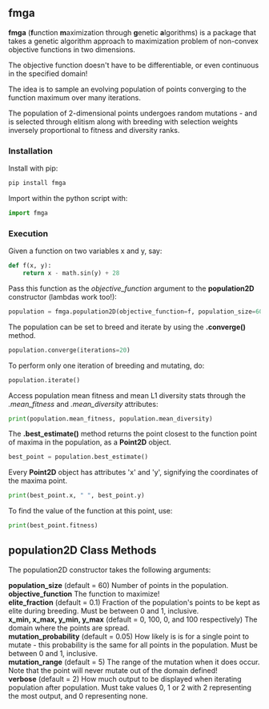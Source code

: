## fmga
**fmga** (**f**unction **m**aximization through **g**enetic **a**lgorithms) is a package that takes a genetic algorithm approach to maximization problem of non-convex objective functions in two dimensions.
 
The objective function doesn't have to be differentiable, or even continuous in the specified domain!  

The idea is to sample an evolving population of points converging to the function maximum over many iterations.

The population of 2-dimensional points undergoes random mutations - and is selected through elitism along with breeding with selection weights inversely proportional to fitness and diversity ranks.


### Installation
Install with pip:
```bash
pip install fmga
```
Import within the python script with:
```python
import fmga
```

### Execution
Given a function on two variables x and y, say:
```python
def f(x, y):
    return x - math.sin(y) + 28
```
Pass this function as the *objective_function* argument to the **population2D** constructor (lambdas work too!):
```python
population = fmga.population2D(objective_function=f, population_size=60)
```
The population can be set to breed and iterate by using the **.converge()** method.
```python
population.converge(iterations=20)
```
To perform only one iteration of breeding and mutating, do:
```python
population.iterate()
```
Access population mean fitness and mean L1 diversity stats through the _.mean_fitness_ and _.mean_diversity_ attributes:
```python
print(population.mean_fitness, population.mean_diversity)
```

The **.best_estimate()** method returns the point closest to the function point of maxima in the population, as a **Point2D** object.
```python
best_point = population.best_estimate()
```
Every **Point2D** object has attributes 'x' and 'y', signifying the coordinates of the maxima point.
```python
print(best_point.x, " ", best_point.y)
```
To find the value of the function at this point, use:
```python
print(best_point.fitness)
```

## population2D Class Methods
The population2D constructor takes the following arguments:

**population_size** (default = 60) Number of points in the population.  
**objective_function** The function to maximize!  
**elite_fraction** (default = 0.1) Fraction of the population's points to be kept as elite during breeding. Must be between 0 and 1, inclusive.  
**x_min, x_max, y_min, y_max** (default = 0, 100, 0, and 100 respectively) The domain where the points are spread.  
**mutation_probability** (default = 0.05) How likely is is for a single point to mutate - this probability is the same for all points in the population.
Must be between 0 and 1, inclusive.  
**mutation_range** (default = 5) The range of the mutation when it does occur. Note that the point will never mutate out of the domain defined!  
**verbose** (default = 2) How much output to be displayed when iterating population after population. Must take values 0, 1 or 2 with 2 representing the most output, and 0 representing none.

